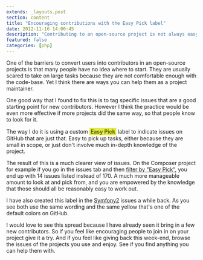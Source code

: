 ```yaml
---
extends: _layouts.post
section: content
title: "Encouraging contributions with the Easy Pick label"
date: 2012-11-16 14:00:45
description: "Contributing to an open-source project is not always easy. One of the barrier to many people is that they don't know where to start or they are scared to take on large tasks because they are not comfortable enough with the codebase. That's a fair point, and I think there are ways you can help them as a project maintainer. One good way I found to go..."
featured: false
categories: [php]
---
```

One of the barriers to convert users into contributors in an open-source projects is that many people have no idea where to start. They are usually scared to take on large tasks because they are not comfortable enough with the code-base. Yet I think there are ways you can help them as a project maintainer.

One good way that I found to fix this is to tag specific issues that are a good starting point for new contributors. However I think the practice would be even more effective if more projects did the same way, so that people know to look for it.

The way I do it is using a custom <span style="display: inline-block; padding:1px 3px; font-weight:bold; background:#e2ec4d; color:#616600;">Easy Pick</span> label to indicate issues on GitHub that are just that. Easy to pick up tasks, either because they are small in scope, or just don't involve much in-depth knowledge of the project.

The result of this is a much clearer view of issues. On the Composer project for example if you go in the issues tab and then [filter by "Easy Pick"](https://github.com/composer/composer/issues?labels=Easy+Pick&page=1&state=open), you end up with 14 issues listed instead of 170. A much more manageable amount to look at and pick from, and you are empowered by the knowledge that those should all be reasonably easy to work out.

I have also created this label in the [Symfony2](https://github.com/symfony/symfony/issues?labels=Easy+Pick&page=1&state=open) issues a while back. As you see both use the same wording and the same yellow that's one of the default colors on GitHub.

I would love to see this spread because I have already seen it bring in a few new contributors. So if you feel like encouraging people to join in on your project give it a try. And if you feel like giving back this week-end, browse the issues of the projects you use and enjoy. See if you find anything you can help them with.